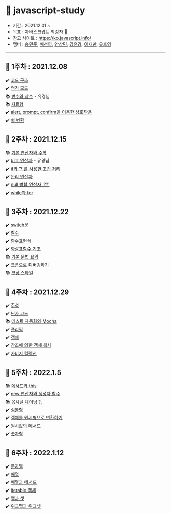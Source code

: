 # 🍏 javascript-study

- 기간 : 2021.12.01 ~ 
- 목표 : 자바스크립트 최강자 🥇
- 참고 사이트 : https://ko.javascript.info/
- 멤버 : [송민준](https://github.com/dkaskgkdua), [배선영](https://github.com/wlsrbqo123), [안상민](https://github.com/tkdals5846), [김유경](https://github.com/kyk4350), [이재만](), [유호영](https://github.com/monii)
---

## 📆 1주차 : 2021.12.08
✔️ [코드 구조](https://github.com/dkaskgkdua/javascript-study/blob/main/part1-core-javascript/%EC%9E%90%EB%B0%94%EC%8A%A4%ED%81%AC%EB%A6%BD%ED%8A%B8%20%EA%B8%B0%EB%B3%B8/2.2%20%EC%BD%94%EB%93%9C%EA%B5%AC%EC%A1%B0.md) <br/>
✔️ [엄격 모드](https://github.com/dkaskgkdua/javascript-study/blob/main/part1-core-javascript/%EC%9E%90%EB%B0%94%EC%8A%A4%ED%81%AC%EB%A6%BD%ED%8A%B8%20%EA%B8%B0%EB%B3%B8/2.3_%EC%97%84%EA%B2%A9%EB%AA%A8%EB%93%9C.md) <br/>
📚 [변수와 상수]() - 유경님 <br/>
📚 [자료형]() <br/>
✔️ [alert, prompt, confirm을 이용한 상호작용](https://github.com/dkaskgkdua/javascript-study/blob/main/part1-core-javascript/%EC%9E%90%EB%B0%94%EC%8A%A4%ED%81%AC%EB%A6%BD%ED%8A%B8%20%EA%B8%B0%EB%B3%B8/2.6_alert%2Cprompt%2Cconfirm.md) <br/>
✔️ [형 변환](https://github.com/dkaskgkdua/javascript-study/blob/main/part1-core-javascript/%EC%9E%90%EB%B0%94%EC%8A%A4%ED%81%AC%EB%A6%BD%ED%8A%B8%20%EA%B8%B0%EB%B3%B8/2.7_%ED%98%95%EB%B3%80%ED%99%98.md) <br/>


## 📆 2주차 : 2021.12.15
📚 [기본 연산자와 수학]() <br/>
✔️ [비교 연산자]() - 유경님 <br/>
✔️ [if와 '?'를 사용한 조건 처리](https://github.com/dkaskgkdua/javascript-study/blob/main/part1-core-javascript/%EC%9E%90%EB%B0%94%EC%8A%A4%ED%81%AC%EB%A6%BD%ED%8A%B8%20%EA%B8%B0%EB%B3%B8/2.10_if%EB%AC%B8.md) <br/>
✔️ [논리 연산자](https://github.com/dkaskgkdua/javascript-study/blob/main/part1-core-javascript/%EC%9E%90%EB%B0%94%EC%8A%A4%ED%81%AC%EB%A6%BD%ED%8A%B8%20%EA%B8%B0%EB%B3%B8/2.11_%EB%85%BC%EB%A6%AC_%EC%97%B0%EC%82%B0%EC%9E%90.md) <br/>
✔️ [null 병합 연산자 '??'](https://github.com/dkaskgkdua/javascript-study/blob/main/part1-core-javascript/%EC%9E%90%EB%B0%94%EC%8A%A4%ED%81%AC%EB%A6%BD%ED%8A%B8%20%EA%B8%B0%EB%B3%B8/2.12_null%20%EB%B3%91%ED%95%A9%20%EC%97%B0%EC%82%B0%EC%9E%90%20'%3F%3F'.md) <br/>
✔️ [while과 for ](https://github.com/dkaskgkdua/javascript-study/blob/main/part1-core-javascript/%EC%9E%90%EB%B0%94%EC%8A%A4%ED%81%AC%EB%A6%BD%ED%8A%B8%20%EA%B8%B0%EB%B3%B8/2.13_While_for_%EB%B0%98%EB%B3%B5%EB%AC%B8.md) <br/>

## 📆 3주차 : 2021.12.22
✔️ [switch문](https://github.com/dkaskgkdua/javascript-study/blob/main/part1-core-javascript/%EC%9E%90%EB%B0%94%EC%8A%A4%ED%81%AC%EB%A6%BD%ED%8A%B8%20%EA%B8%B0%EB%B3%B8/2.14_switch%EB%AC%B8.md) <br/>
✔️ [함수](https://github.com/dkaskgkdua/javascript-study/blob/main/part1-core-javascript/%EC%9E%90%EB%B0%94%EC%8A%A4%ED%81%AC%EB%A6%BD%ED%8A%B8%20%EA%B8%B0%EB%B3%B8/2.15_%ED%95%A8%EC%88%98.md) <br/>
✔️ [함수표현식](https://github.com/dkaskgkdua/javascript-study/blob/main/part1-core-javascript/%EC%9E%90%EB%B0%94%EC%8A%A4%ED%81%AC%EB%A6%BD%ED%8A%B8%20%EA%B8%B0%EB%B3%B8/2.16_%ED%95%A8%EC%88%98%ED%91%9C%ED%98%84%EC%8B%9D.md) <br/>
✔️ [화살표함수 기초](https://github.com/dkaskgkdua/javascript-study/blob/main/part1-core-javascript/%EC%9E%90%EB%B0%94%EC%8A%A4%ED%81%AC%EB%A6%BD%ED%8A%B8%20%EA%B8%B0%EB%B3%B8/2.17_%ED%99%94%EC%82%B4%ED%91%9C%ED%95%A8%EC%88%98%EA%B8%B0%EC%B4%88.md) <br/>
📚 [기본 문법 요약]() <br/>
✔️ [크롬으로 디버깅하기](https://github.com/dkaskgkdua/javascript-study/blob/main/part1-core-javascript/%EC%BD%94%EB%93%9C%ED%92%88%EC%A7%88/3.1_Chrome%EC%9C%BC%EB%A1%9C%20%EB%94%94%EB%B2%84%EA%B9%85%ED%95%98%EA%B8%B0.md) <br/>
📚 [코딩 스타일]() <br/>

## 📆 4주차 : 2021.12.29
✔️ [주석](https://github.com/dkaskgkdua/javascript-study/blob/main/part1-core-javascript/%EC%BD%94%EB%93%9C%ED%92%88%EC%A7%88/3.3_%EC%A3%BC%EC%84%9D.md) <br/>
✔️ [닌자 코드](https://github.com/dkaskgkdua/javascript-study/blob/main/part1-core-javascript/%EC%BD%94%EB%93%9C%ED%92%88%EC%A7%88/3.4_%EB%8B%8C%EC%9E%90%EC%BD%94%EB%93%9C.md) <br/>
📚 [테스트 자동화와 Mocha]() <br/>
✔️ [폴리필](https://github.com/dkaskgkdua/javascript-study/blob/main/part1-core-javascript/%EC%BD%94%EB%93%9C%ED%92%88%EC%A7%88/3.6_%ED%8F%B4%EB%A6%AC%ED%95%84.md) <br/>
✔️ [객체](https://github.com/dkaskgkdua/javascript-study/blob/main/part1-core-javascript/%EA%B0%9D%EC%B2%B4:%EA%B8%B0%EB%B3%B8/4.1_%EA%B0%9D%EC%B2%B4.md) <br/>
✔️ [참조에 의한 객체 복사](https://github.com/dkaskgkdua/javascript-study/blob/main/part1-core-javascript/%EA%B0%9D%EC%B2%B4:%EA%B8%B0%EB%B3%B8/4.2_%EC%B0%B8%EC%A1%B0%EC%97%90%20%EC%9D%98%ED%95%9C%20%EA%B0%9D%EC%B2%B4%20%EB%B3%B5%EC%82%AC.md) <br/>
✔️ [가비지 컬렉션](https://github.com/dkaskgkdua/javascript-study/blob/main/part1-core-javascript/%EA%B0%9D%EC%B2%B4:%EA%B8%B0%EB%B3%B8/4.3%20%EA%B0%80%EB%B9%84%EC%A7%80%20%EC%BB%AC%EB%A0%89%EC%85%98%20.md) <br/>

## 📆 5주차 : 2022.1.5
📚 [메서드와 this]() <br/>
✔️ [new 연산자와 생성자 함수](https://github.com/dkaskgkdua/javascript-study/blob/main/part1-core-javascript/%EA%B0%9D%EC%B2%B4:%EA%B8%B0%EB%B3%B8/4.5_new%EC%97%B0%EC%82%B0%EC%9E%90%EC%99%80%20%EC%83%9D%EC%84%B1%EC%9E%90%ED%95%A8%EC%88%98.md) <br/>
📚 [옵셔널 체이닝 ?.]() <br/>
✔️ [심볼형](https://github.com/dkaskgkdua/javascript-study/blob/main/part1-core-javascript/%EA%B0%9D%EC%B2%B4:%EA%B8%B0%EB%B3%B8/4.7_%EC%8B%AC%EB%B3%BC%ED%98%95.md) <br/>
✔️ [객체를 원시형으로 변환하기](https://github.com/dkaskgkdua/javascript-study/blob/main/part1-core-javascript/%EA%B0%9D%EC%B2%B4:%EA%B8%B0%EB%B3%B8/4-8%20%EA%B0%9D%EC%B2%B4%EB%A5%BC%20%EC%9B%90%EC%8B%9C%ED%98%95%EC%9C%BC%EB%A1%9C%20%EB%B3%80%ED%99%98%ED%95%98%EA%B8%B0.md) <br/>
✔️ [원시값의 메서드](https://github.com/dkaskgkdua/javascript-study/blob/main/part1-core-javascript/%EC%9E%90%EB%A3%8C%EA%B5%AC%EC%A1%B0%EC%99%80%20%EC%9E%90%EB%A3%8C%ED%98%95/5.1_%EC%9B%90%EC%8B%9C%EA%B0%92%EC%9D%98%20%EB%A9%94%EC%84%9C%EB%93%9C.md) <br/>
✔️ [숫자형](https://github.com/dkaskgkdua/javascript-study/blob/main/part1-core-javascript/%EC%9E%90%EB%A3%8C%EA%B5%AC%EC%A1%B0%EC%99%80%20%EC%9E%90%EB%A3%8C%ED%98%95/5.2_%EC%88%AB%EC%9E%90%ED%98%95.md) <br/>

## 📆 6주차 : 2022.1.12
✔️ [문자열](https://github.com/dkaskgkdua/javascript-study/blob/main/part1-core-javascript/%EC%9E%90%EB%A3%8C%EA%B5%AC%EC%A1%B0%EC%99%80%20%EC%9E%90%EB%A3%8C%ED%98%95/5.3_%EB%AC%B8%EC%9E%90%EC%97%B4.md) <br/>
✔️ [배열](https://github.com/dkaskgkdua/javascript-study/blob/main/part1-core-javascript/%EC%9E%90%EB%A3%8C%EA%B5%AC%EC%A1%B0%EC%99%80%20%EC%9E%90%EB%A3%8C%ED%98%95/5.4_%EB%B0%B0%EC%97%B4.md) <br/>
✔️ [배열과 메서드](https://github.com/dkaskgkdua/javascript-study/blob/main/part1-core-javascript/%EC%9E%90%EB%A3%8C%EA%B5%AC%EC%A1%B0%EC%99%80%20%EC%9E%90%EB%A3%8C%ED%98%95/5.5_%EB%B0%B0%EC%97%B4%EA%B3%BC_%EB%A9%94%EC%84%9C%EB%93%9C.md) <br/>
✔️ [iterable 객체](https://github.com/dkaskgkdua/javascript-study/blob/main/part1-core-javascript/%EC%9E%90%EB%A3%8C%EA%B5%AC%EC%A1%B0%EC%99%80%20%EC%9E%90%EB%A3%8C%ED%98%95/5.6_iterable%20%EA%B0%9D%EC%B2%B4.md) <br/>
✔️ [맵과 셋](https://github.com/dkaskgkdua/javascript-study/blob/main/part1-core-javascript/%EC%9E%90%EB%A3%8C%EA%B5%AC%EC%A1%B0%EC%99%80%20%EC%9E%90%EB%A3%8C%ED%98%95/5.7_%EB%A7%B5%EA%B3%BC%20%EC%85%8B.md) <br/>
✔️ [위크맵과 위크셋](https://github.com/dkaskgkdua/javascript-study/blob/main/part1-core-javascript/%EC%9E%90%EB%A3%8C%EA%B5%AC%EC%A1%B0%EC%99%80%20%EC%9E%90%EB%A3%8C%ED%98%95/5.8_WeakMap%EA%B3%BC%20WeakSet.md) <br/>
